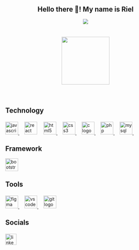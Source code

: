 <h2 align="center">Hello there 👋! My name is Riel</h2>
<div align="center">
  <img src="https://profile-counter.glitch.me/rieljasperapos/count.svg?"  />
</div>

###

<br clear="both">

<div align="center">
  <img height="150" src="https://i.pinimg.com/originals/52/a0/94/52a0949db5a90b7da4f9bddcf66b2a0c.gif"  />
</div>

###



###

<br clear="both">

<h2 align="left">Technology</h2>

###

<div align="left">
  <a href="https://javascript.info/" target="_blank" rel="noreferrer"><img src="https://cdn.jsdelivr.net/gh/devicons/devicon/icons/javascript/javascript-original.svg" height="40" alt="javascript logo"  /> </a>
  <img width="12" />
  <img src="https://cdn.jsdelivr.net/gh/devicons/devicon/icons/react/react-original.svg" height="40" alt="react logo"  />
  <img width="12" />
  <a href="https://www.w3.org/html/" target="_blank" rel="noreferrer"><img src="https://cdn.jsdelivr.net/gh/devicons/devicon/icons/html5/html5-original.svg" height="40" alt="html5 logo"  />  </a>
  <img width="12" /> 
  <a href="https://www.w3schools.com/css/" target="_blank" rel="noreferrer"><img src="https://cdn.jsdelivr.net/gh/devicons/devicon/icons/css3/css3-original.svg" height="40" alt="css3 logo"  /> </a>
  <img width="12" /> 
  <a href="https://www.cprogramming.com/" target="_blank" rel="noreferrer"><img src="https://cdn.jsdelivr.net/gh/devicons/devicon/icons/c/c-original.svg"   height="40" alt="c logo"  /> </a>
  <img width="12" /> 
  <a href="https://www.php.net/" target="_blank" rel="noreferrer"><img src="https://cdn.jsdelivr.net/gh/devicons/devicon/icons/php/php-original.svg" height="40" alt="php logo"  />  </a>
  <img width="12" /> 
  <a href="https://www.mysql.com/" target="_blank" rel="noreferrer"><img src="https://cdn.jsdelivr.net/gh/devicons/devicon/icons/mysql/mysql-original.svg" height="40" alt="mysql logo"  /> </a>
  <img width="12" /> 
</div>

###

<h2 align="left">Framework</h2>

<div align="left">
  <a href="https://getbootstrap.com/" target="_blank" rel="noreferrer"><img src="https://cdn.jsdelivr.net/gh/devicons/devicon/icons/bootstrap/bootstrap-original.svg" height="40" alt="bootstrap logo"  /> </a>

<h2 align="left">Tools</h2>

###

<div align="left">
  <a href="https://www.figma.com/" target="_blank" rel="noreferrer"><img src="https://cdn.jsdelivr.net/gh/devicons/devicon/icons/figma/figma-original.svg" height="40" alt="figma logo"  /> </a>
  <img width="12" />
  <a href="https://code.visualstudio.com/" target="_blank" rel="noreferrer"><img src="https://cdn.jsdelivr.net/gh/devicons/devicon/icons/vscode/vscode-original.svg" height="40" alt="vscode logo"  /> </a>
  <img width="12" />
  <a href="https://git-scm.com/" target="_blank" rel="noreferrer"><img src="https://cdn.jsdelivr.net/gh/devicons/devicon/icons/git/git-original.svg" height="40" alt="git logo"  /> </a>
</div>

###

<h2 align="left">Socials</h2>

###

<div align="left">
  <a href="https://www.linkedin.com/in/riel-jasper-apos-4202a124a/" target="_blank">
    <img src="https://img.shields.io/static/v1?message=LinkedIn&logo=linkedin&label=&color=0077B5&logoColor=white&labelColor=&style=for-the-badge" height="35" alt="linkedin logo"  />
  </a>
</div>

###
